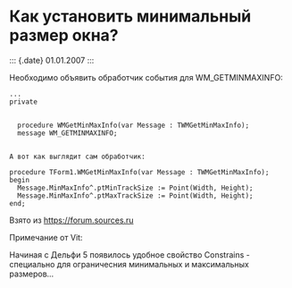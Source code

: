 Как установить минимальный размер окна?
=======================================

::: {.date}
01.01.2007
:::

Необходимо объявить обработчик события для WM\_GETMINMAXINFO:

    ... 
    private 

     
      procedure WMGetMinMaxInfo(var Message : TWMGetMinMaxInfo); 
      message WM_GETMINMAXINFO; 
     
     
    А вот как выглядит сам обработчик:
     
    procedure TForm1.WMGetMinMaxInfo(var Message : TWMGetMinMaxInfo); 
    begin 
      Message.MinMaxInfo^.ptMinTrackSize := Point(Width, Height); 
      Message.MinMaxInfo^.ptMaxTrackSize := Point(Width, Height); 
    end; 

Взято из <https://forum.sources.ru>

Примечание от Vit:

Начиная с Дельфи 5 появилось удобное свойство Constrains - специально
для ограничесния минимальных и максимальных размеров\...
